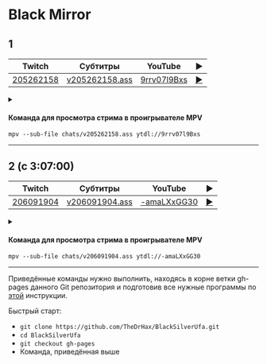 <!-- video.js -->
<link href="https://cdnjs.cloudflare.com/ajax/libs/video.js/6.3.3/video-js.css" rel="stylesheet">
<script src="https://cdnjs.cloudflare.com/ajax/libs/video.js/6.3.3/video.js"></script>
<!-- videojs-youtube -->
<script src="https://cdnjs.cloudflare.com/ajax/libs/videojs-youtube/2.4.1/Youtube.js"></script>
<!-- libjass -->
<link href="https://cdn.jsdelivr.net/npm/libjass@0.11.0/libjass.css" rel="stylesheet">
<script src="https://cdn.jsdelivr.net/npm/libjass@0.11.0/libjass.js"></script>
<!-- videojs-ass -->
<link href="https://cdn.jsdelivr.net/npm/videojs-ass@0.8.0/src/videojs.ass.css" rel="stylesheet">
<script src="https://cdn.jsdelivr.net/npm/videojs-ass@0.8.0/src/videojs.ass.js"></script>
<!-- videojs-resolution-switcher -->
<script src="https://cdn.jsdelivr.net/npm/videojs-resolution-switcher@0.4.2/lib/videojs-resolution-switcher.min.js"></script>

<script>
function createPlayer(id, youtube, twitch) {
  videojs(id, {
    controls: true,
    nativeControlsForTouch: false,
    width: 640,
    height: 360,
    fluid: true,
    plugins: {
      ass: {
        src: ["../chats/v" + twitch + ".ass"],
        delay: -0.1,
      },
      videoJsResolutionSwitcher: {
        default: 'high',
        dynamicLabel: true
      }
    },
    techOrder: ["youtube"],
    sources: [{
      "type": "video/youtube",
      "src": "https://www.youtube.com/watch?v=" + youtube
    }]
  });
}
</script>

<style>
  .main-content {
    padding: 2rem;
    max-width: 72rem;
  }
</style>

# Black Mirror

## 1

| Twitch | Субтитры | YouTube | ▶ |
| ------ | -------- | ------- | - |
| [205262158](https://www.twitch.tv/videos/205262158) | [v205262158.ass](../chats/v205262158.ass) | [9rrv07l9Bxs](https://www.youtube.com/watch?v=9rrv07l9Bxs) | <a href="/src/player.html?v=9rrv07l9Bxs&s=205262158" onclick="return openPlayer205262158()">▶</a> |

<script>
  function openPlayer205262158() {
    createPlayer("player-9rrv07l9Bxs", "9rrv07l9Bxs", "205262158");
    document.getElementById("spoiler-9rrv07l9Bxs").click();
    return false;
  }
</script>

<details>
  <summary id="spoiler-9rrv07l9Bxs"></summary>

  <div class="player-wrapper" style="margin-top: 32px">
    <video
      id="player-9rrv07l9Bxs"
      class="video-js vjs-default-skin vjs-big-play-centered" />
  </div>
</details>

#### Команда для просмотра стрима в проигрывателе MPV

```
mpv --sub-file chats/v205262158.ass ytdl://9rrv07l9Bxs
```

----
## 2 (с 3:07:00)

| Twitch | Субтитры | YouTube | ▶ |
| ------ | -------- | ------- | - |
| [206091904](https://www.twitch.tv/videos/206091904) | [v206091904.ass](../chats/v206091904.ass) | [-amaLXxGG30](https://www.youtube.com/watch?v=-amaLXxGG30) | <a href="/src/player.html?v=-amaLXxGG30&s=206091904" onclick="return openPlayer206091904()">▶</a> |

<script>
  function openPlayer206091904() {
    createPlayer("player--amaLXxGG30", "-amaLXxGG30", "206091904");
    document.getElementById("spoiler--amaLXxGG30").click();
    return false;
  }
</script>

<details>
  <summary id="spoiler--amaLXxGG30"></summary>

  <div class="player-wrapper" style="margin-top: 32px">
    <video
      id="player--amaLXxGG30"
      class="video-js vjs-default-skin vjs-big-play-centered" />
  </div>
</details>

#### Команда для просмотра стрима в проигрывателе MPV

```
mpv --sub-file chats/v206091904.ass ytdl://-amaLXxGG30
```

----

Приведённые команды нужно выполнить, находясь в корне ветки gh-pages данного Git репозитория и подготовив все нужные программы по [этой](../tutorials/watch-online.md) инструкции.

Быстрый старт:
* `git clone https://github.com/TheDrHax/BlackSilverUfa.git`
* `cd BlackSilverUfa`
* `git checkout gh-pages`
* Команда, приведённая выше

